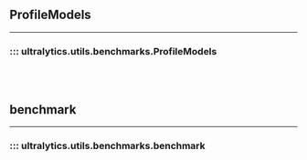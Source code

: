 ## ProfileModels
---
### ::: ultralytics.utils.benchmarks.ProfileModels
<br><br>

## benchmark
---
### ::: ultralytics.utils.benchmarks.benchmark
<br><br>

